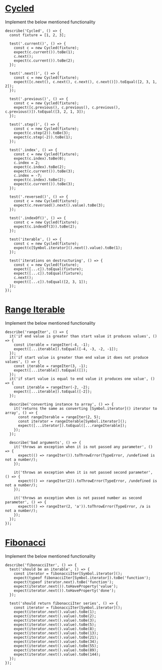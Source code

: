 # [Cycled](https://www.notion.so/Cycled-d8e3e2fef77e4a269860bf54e48b9a47)
Implement the below mentioned functionality

    describe('Cycled', () => {
      const fixture = [1, 2, 3];
    
      test('.current()', () => {
        const c = new Cycled(fixture);
        expect(c.current()).toBe(1);
        c.next();
        expect(c.current()).toBe(2);
      });
    
      test('.next()', () => {
        const c = new Cycled(fixture);
        expect([c.next(), c.next(), c.next(), c.next()]).toEqual([2, 3, 1, 2]);
      });
    
      test('.previous()', () => {
        const c = new Cycled(fixture);
        expect([c.previous(), c.previous(), c.previous(), c.previous()]).toEqual([3, 2, 1, 3]);
      });
    
      test('.step()', () => {
        const c = new Cycled(fixture);
        expect(c.step(2)).toBe(3);
        expect(c.step(-2)).toBe(1);
      });
    
      test('.index', () => {
        const c = new Cycled(fixture);
        expect(c.index).toBe(0);
        c.index = 2;
        expect(c.index).toBe(2);
        expect(c.current()).toBe(3);
        c.index = -7;
        expect(c.index).toBe(2);
        expect(c.current()).toBe(3);
      });
    
      test('.reversed()', () => {
        const c = new Cycled(fixture);
        expect(c.reversed().next().value).toBe(3);
      });
    
      test('.indexOf()', () => {
        const c = new Cycled(fixture);
        expect(c.indexOf(3)).toBe(2);
      });
    
      test('iterable', () => {
        const c = new Cycled(fixture);
        expect(c[Symbol.iterator]().next().value).toBe(1);
      });
    
      test('iterations on destructuring', () => {
        const c = new Cycled(fixture);
        expect([...c]).toEqual(fixture);
        expect([...c]).toEqual(fixture);
        c.next();
        expect([...c]).toEqual([2, 3, 1]);
      });
    });

# [Range Iterable](https://www.notion.so/Range-Iterable-153891e6b449463eab0953f88716e87e)
Implement the below mentioned functionality

    describe('rangeIter', () => {
      it('if end value is greater than start value it produces values', () => {
        const iterable = rangeIter(-4, -1);
        expect([...iterable]).toEqual([-4, -3, -2, -1]);
      });
      it('if start value is greater than end value it does not produce values', () => {
        const iterable = rangeIter(3, -1);
        expect([...iterable]).toEqual([]);
      });
      it('if start value is equal to end value it produces one value', () => {
        const iterable = rangeIter(-2, -2);
        expect([...iterable]).toEqual([-2]);
      });
    
      describe('converting instance to array', () => {
        it('returns the same as converting [Symbol.iterator]() iterator to array', () => {
          const rangeIterable = rangeIter(2, 5);
          const iterator = rangeIterable[Symbol.iterator]();
          expect([...iterator]).toEqual([...rangeIterable]);
        });
      });
    
      describe('bad arguments', () => {
        it('throws an exception when it is not passed any parameter', () => {
          expect(() => rangeIter()).toThrowError(TypeError, /undefined is not a number/);
        });
    
        it('throws an exception when it is not passed second parameter', () => {
          expect(() => rangeIter(2)).toThrowError(TypeError, /undefined is not a number/);
        });
    
        it('throws an exception when is not passed number as second parameter', () => {
          expect(() => rangeIter(2, 'a')).toThrowError(TypeError, /a is not a number/);
        });
      });
    });

# [Fibonacci](https://www.notion.so/Fibonacci-c2a23eec453643c4b55f2232bb9b7cfa)
Implement the below mentioned functionality

    describe('fibonacciIter', () => {
      test('should be an iterable', () => {
        const iterator = fibonacciIter[Symbol.iterator]();
        expect(typeof fibonacciIter[Symbol.iterator]).toBe('function');
        expect(typeof iterator.next).toBe('function');
        expect(iterator.next()).toHaveProperty('value');
        expect(iterator.next()).toHaveProperty('done');
      });
    
      test('should return fibonacciIter series', () => {
        const iterator = fibonacciIter[Symbol.iterator]();
        expect(iterator.next().value).toBe(1);
        expect(iterator.next().value).toBe(2);
        expect(iterator.next().value).toBe(3);
        expect(iterator.next().value).toBe(5);
        expect(iterator.next().value).toBe(8);
        expect(iterator.next().value).toBe(13);
        expect(iterator.next().value).toBe(21);
        expect(iterator.next().value).toBe(34);
        expect(iterator.next().value).toBe(55);
        expect(iterator.next().value).toBe(89);
        expect(iterator.next().value).toBe(144);
      });
    });